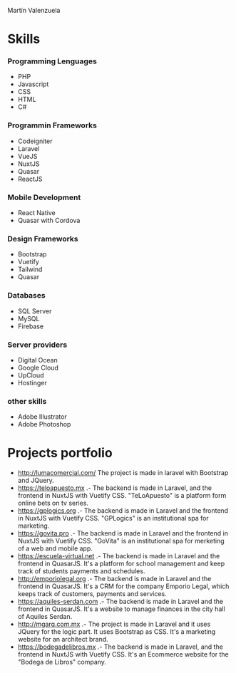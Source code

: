 Martín Valenzuela

# Skills
### Programming Lenguages 
- PHP
- Javascript
- CSS
- HTML
- C#

### Programmin Frameworks
- Codeigniter
- Laravel
- VueJS
- NuxtJS
- Quasar
- ReactJS

### Mobile Development
- React Native
- Quasar with Cordova

### Design Frameworks
- Bootstrap
- Vuetify
- Tailwind
- Quasar

### Databases
- SQL Server
- MySQL
- Firebase

### Server providers
- Digital Ocean
- Google Cloud
- UpCloud
- Hostinger

### other skills
- Adobe Illustrator
- Adobe Photoshop

# Projects portfolio
- http://lumacomercial.com/ The project is made in laravel with Bootstrap and JQuery.
- https://teloapuesto.mx .- The backend is made in Laravel, and the frontend in NuxtJS with Vuetify CSS. "TeLoApuesto" is a platform form online bets on tv series.
- https://gplogics.org .- The backend is made in Laravel and the frontend in NuxtJS with Vuetify CSS. "GPLogics" is an institutional spa for marketing.
- https://govita.pro .- The backend is made in Laravel and the frontend in NuxtJS with Vuetify CSS. "GoVita" is an institutional spa for merketing of a web and mobile app.
- https://escuela-virtual.net .- The backend is made in Laravel and the frontend in QuasarJS. It's a platform for school management and keep track of students payments and schedules. 
- http://emporiolegal.org .- The backend is made in Laravel and the frontend in QuasarJS. It's a CRM for the company Emporio Legal, which keeps track of customers, payments and services.
- https://aquiles-serdan.com .- The backend is made in Laravel and the frontend in QuasarJS. It's a website to manage finances in the city hall of Aquiles Serdan.
- http://mgarq.com.mx .- The project is made in Laravel and it uses JQuery for the logic part. It uses Bootstrap as CSS. It's a marketing website for an architect brand.
- https://bodegadelibros.mx .- The backend is made in Laravel, and the frontend in NuxtJS with Vuetify CSS. It's an Ecommerce website for the "Bodega de Libros" company.
